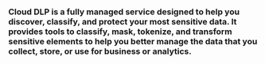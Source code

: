 ### Cloud DLP is a fully managed service designed to help you discover, classify, and protect your most sensitive data. It provides tools to classify, mask, tokenize, and transform sensitive elements to help you better manage the data that you collect, store, or use for business or analytics.


